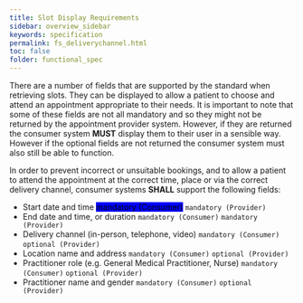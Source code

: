 ```yaml
---
title: Slot Display Requirements
sidebar: overview_sidebar
keywords: specification
permalink: fs_deliverychannel.html
toc: false
folder: functional_spec
---
```


There are a number of fields that are supported by the standard when retrieving slots. They can be displayed to allow a patient to choose and attend an appointment appropriate to their needs. It is important to note that some of these fields are not all mandatory and so they might not be returned by the appointment provider system. However, if they are returned the consumer system **MUST** display them to their user in a sensible way. However if the optional fields are not returned the consumer system must also still be able to function.

In order to prevent incorrect or unsuitable bookings, and to allow a patient to attend the appointment at the correct time, place or via the correct delivery channel, consumer systems **SHALL** support the following fields: 

- Start date and time <mark style="background-color: blue;font: Courier New">mandatory (Consumer)</mark> `mandatory (Provider)`
- End date and time, or duration `mandatory (Consumer)` `mandatory (Provider)`
- Delivery channel (in-person, telephone, video) `mandatory (Consumer)` `optional (Provider)`
- Location name and address `mandatory (Consumer)` `optional (Provider)`
- Practitioner role (e.g. General Medical Practitioner, Nurse) `mandatory (Consumer)` `optional (Provider)`
- Practitioner name and gender `mandatory (Consumer)` `optional (Provider)`
